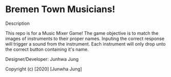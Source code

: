 # Bremen Town Musicians!

Description

This repo is for a Music Mixer Game! The game objective is to match the images of instruments to their proper names. Inputing the correct response will trigger a sound from the instrument. Each instrument will only drop unto the correct button containing it's name.

Designer/Developer: Junhwa Jung

Copyright (c) [2020] [Junwha Jung]

